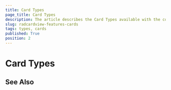 ```yaml
---
title: Card Types
page_title: Card Types
description: The article describes the Card Types available with the control.
slug: radcardview-features-cards
tags: types, cards
published: True
position: 2
---
```


# Card Types

## See Also